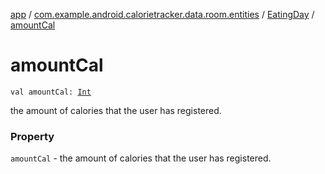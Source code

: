 [app](../../index.md) / [com.example.android.calorietracker.data.room.entities](../index.md) / [EatingDay](index.md) / [amountCal](./amount-cal.md)

# amountCal

`val amountCal: `[`Int`](https://kotlinlang.org/api/latest/jvm/stdlib/kotlin/-int/index.html)

the amount of calories that the user has registered.

### Property

`amountCal` - the amount of calories that the user has registered.
